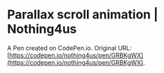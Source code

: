 # Parallax scroll animation | Nothing4us

A Pen created on CodePen.io. Original URL: [https://codepen.io/nothing4us/pen/GRBKgWX](https://codepen.io/nothing4us/pen/GRBKgWX).

